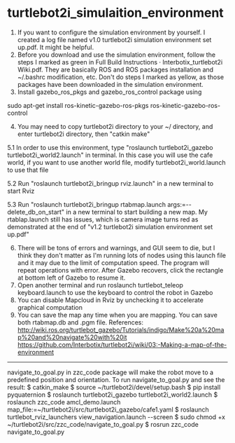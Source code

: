 # turtlebot2i_simulaition_environment
1. If you want to configure the simulation environment by yourself. I created a log file named v1.0 turtlebot2i simulation environment set up.pdf. It might be helpful.
2. Before you download and use the simulation environment, follow the steps I marked as green in Full Build Instructions · Interbotix_turtlebot2i Wiki.pdf. They are basically ROS and ROS packages installation and ~/.bashrc modification, etc. Don't do steps I marked as yellow, as those packages have been downloaded in the simulation environment.
3. Install gazebo_ros_pkgs and gazebo_ros_control package using

sudo apt-get install ros-kinetic-gazebo-ros-pkgs ros-kinetic-gazebo-ros-control

4. You may need to copy turtlebot2i directory to your ~/ directory, and enter turtlebot2i directory, then "catkin make"

5.1 In order to use this environment, type "roslaunch turtlebot2i_gazebo turtlebot2i_world2.launch" in terminal. In this case you will use the cafe world, if you want to use another world file, modify turtlebot2i_world.launch to use that file

5.2 Run "roslaunch turtlebot2i_bringup rviz.launch" in a new terminal to start Rviz

5.3 Run "roslaunch turtlebot2i_bringup rtabmap.launch args:=--delete_db_on_start" in a new terminal to start building a new map. My rtablap.launch still has issues, which is camera image turns red as demonstrated at the end of "v1.2 turtlebot2i simulation environment set up.pdf"

6. There will be tons of errors and warnings, and GUI seem to die, but I think they don't matter as I'm running lots of nodes using this launch file and it may due to the limit of computation speed. The program will repeat operations with error. After Gazebo recovers, click the rectangle at bottom left of Gazebo to resume it.
7. Open another terminal and run roslaunch turtlebot_teleop keyboard.launch to use the keyboard to control the robot in Gazebo
8. You can disable Mapcloud in Rviz by unchecking it to accelerate graphical computation
9. You can save the map any time when you are mapping. You can save both rtabmap.db and .pgm file.
References:
http://wiki.ros.org/turtlebot_gazebo/Tutorials/indigo/Make%20a%20map%20and%20navigate%20with%20it
https://github.com/Interbotix/turtlebot2i/wiki/03:-Making-a-map-of-the-environment

------------------------------------------------------------------------------------

navigate_to_goal.py in zzc_code package will make the robot move to a predefined position and orientation.
To run navigate_to_goal.py and see the result:
$ catkin_make
$ source ~/turtlebot2i/devel/setup.bash
$ pip install pyquaternion
$ roslaunch turtlebot2i_gazebo turtlebot2i_world2.launch
$ roslaunch zzc_code amcl_demo.launch map_file:=~/turtlebot2i/src/turtlebot2i_gazebo/cafe1.yaml
$ roslaunch turtlebot_rviz_launchers view_navigation.launch --screen
$ sudo chmod +x ~/turtlebot2i/src/zzc_code/navigate_to_goal.py
$ rosrun zzc_code navigate_to_goal.py
